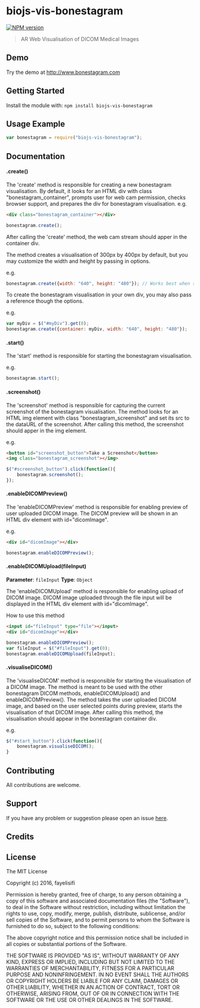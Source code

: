 # biojs-vis-bonestagram

[![NPM version](http://img.shields.io/npm/v/biojs-vis-bonestagram.svg)](https://www.npmjs.org/package/biojs-vis-bonestagram) 

> AR Web Visualisation of DICOM Medical Images

## Demo
Try the demo at <http://www.bonestagram.com>

## Getting Started
Install the module with: `npm install biojs-vis-bonestagram`

## Usage Example

```javascript
var bonestagram = require("biojs-vis-bonestagram");
```


## Documentation

#### .create()

The 'create' method is responsible for creating a new bonestagram visualisation. By default, it looks for an HTML div with class "bonestagram_container", prompts user for web cam permission, checks browser support, and prepares the div for bonestagram visualisation.
e.g.
```html
<div class="bonestagram_container"></div>
```
```javascript
bonestagram.create();
```
After calling the 'create' method, the web cam stream should apper in the container div.

The method creates a visualisation of 300px by 400px by default, but you may customize the width and height by passing in options. 

e.g.
```javascript
bonestagram.create({width: "640", height: "480"}); // Works best when set to the same ratio as the web cam dimension
```
To create the bonestagram visualisation in your own div, you may also pass a reference though the options.

e.g.
```javascript
var myDiv = $("#myDiv").get(0);
bonestagram.create({container: myDiv, width: "640", height: "480"});
```

#### .start()

The 'start' method is responsible for starting the bonestagram visualisation. 

e.g.
```javascript
bonestagram.start();
```

#### .screenshot()

The 'screenshot' method is responsible for capturing the current screenshot of the bonestagram visualisation. The method looks for an HTML img element with class "bonestagram_screenshot" and set its src to the dataURL of the screenshot. After calling this method, the screenshot should apper in the img element.

e.g.
```html
<button id="screenshot_button">Take a Screenshot</button>
<img class="bonestagram_screenshot"></img>
```
```javascript
$("#screenshot_button").click(function(){
	bonestagram.screenshot();
});	
```

#### .enableDICOMPreview()

The 'enableDICOMPreview' method is responsible for enabling preview of user uploaded DICOM image. The DICOM preview will be shown in an HTML div element with id="dicomImage". 

e.g.
```html
<div id="dicomImage"></div>
```
```javascript
bonestagram.enableDICOMPreview();
```

#### .enableDICOMUpload(fileInput)

**Parameter**: `fileInput`
**Type**: `Object`

The 'enableDICOMUpload' method is responsible for enabling upload of DICOM image. DICOM image uploaded through the file input will be displayed in the HTML div element with id="dicomImage".

How to use this method
```html
<input id="fileInput" type="file"></input>
<div id="dicomImage"></div>
```
```javascript
bonestagram.enableDICOMPreview();
var fileInput = $("#fileInput").get(0);
bonestagram.enableDICOMUpload(fileInput);
```

#### .visualiseDICOM()

The 'visualiseDICOM' method is responsible for starting the visualisation of a DICOM image. The method is meant to be used with the other bonestagram DICOM methods, enableDICOMUpload() and enableDICOMPreview(). The method takes the user uploaded DICOM image, and based on the user selected points during preview, starts the visualisation of that DICOM image. After calling this method, the visualisation should appear in the bonestagram container div.

e.g.
```javascript
$("#start_button").click(function(){
	bonestagram.visualiseDICOM();
}
```

## Contributing

All contributions are welcome.

## Support

If you have any problem or suggestion please open an issue [here](https://github.com/fayeli/biojs-vis-bonestagram/issues).

## Credits

## License 

The MIT License

Copyright (c) 2016, fayelisifi

Permission is hereby granted, free of charge, to any person
obtaining a copy of this software and associated documentation
files (the "Software"), to deal in the Software without
restriction, including without limitation the rights to use,
copy, modify, merge, publish, distribute, sublicense, and/or sell
copies of the Software, and to permit persons to whom the
Software is furnished to do so, subject to the following
conditions:

The above copyright notice and this permission notice shall be
included in all copies or substantial portions of the Software.

THE SOFTWARE IS PROVIDED "AS IS", WITHOUT WARRANTY OF ANY KIND,
EXPRESS OR IMPLIED, INCLUDING BUT NOT LIMITED TO THE WARRANTIES
OF MERCHANTABILITY, FITNESS FOR A PARTICULAR PURPOSE AND
NONINFRINGEMENT. IN NO EVENT SHALL THE AUTHORS OR COPYRIGHT
HOLDERS BE LIABLE FOR ANY CLAIM, DAMAGES OR OTHER LIABILITY,
WHETHER IN AN ACTION OF CONTRACT, TORT OR OTHERWISE, ARISING
FROM, OUT OF OR IN CONNECTION WITH THE SOFTWARE OR THE USE OR
OTHER DEALINGS IN THE SOFTWARE.

